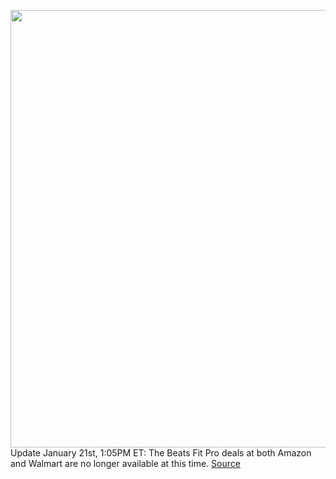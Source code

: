 <img src='https://cdn.vox-cdn.com/thumbor/Tmnd7cMGCHg3iJ_sbyKw9xVejW0=/0x0:1419x1024/1200x800/filters:focal(597x399:823x625)/cdn.vox-cdn.com/uploads/chorus_image/image/70416263/_BeatsFitPro_4FAM_Lifestyle_0036_WEB_v4.0.png' width='700px' /><br/>
Update January 21st, 1:05PM ET: The Beats Fit Pro deals at both Amazon and Walmart are no longer available at this time.
<a href='https://www.theverge.com/good-deals/2022/1/21/22894748/beats-fit-pro-wireless-earbuds-apple-airpods-deal-sale'> Source <a/>